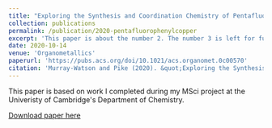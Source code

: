 ```yaml
---
title: "Exploring the Synthesis and Coordination Chemistry of Pentafluorophenylcopper: Organocopper Polyanions and Coordination Networks"
collection: publications
permalink: /publication/2020-pentafluorophenylcopper
excerpt: 'This paper is about the number 2. The number 3 is left for future work.'
date: 2020-10-14
venue: 'Organometallics'
paperurl: 'https://pubs.acs.org/doi/10.1021/acs.organomet.0c00570'
citation: 'Murray-Watson and Pike (2020). &quot;Exploring the Synthesis and Coordination Chemistry of Pentafluorophenylcopper: Organocopper Polyanions and Coordination Netowrks&quot; <i>Organometallics</i>. 1(2).'
---
```

This paper is based on work I completed during my MSci project at the Univeristy of Cambridge's Department of Chemistry.

[Download paper here](http://academicpages.github.io/files/paper2.pdf)
